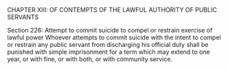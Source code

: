 CHAPTER XIII: OF CONTEMPTS OF THE LAWFUL AUTHORITY OF PUBLIC SERVANTS

Section 226: Attempt to commit suicide to compel or restrain exercise of lawful power
Whoever attempts to commit suicide with the intent to compel or restrain any public servant from discharging his official duty shall be punished with simple imprisonment for a term which may extend to one year, or with fine, or with both, or with community service.
